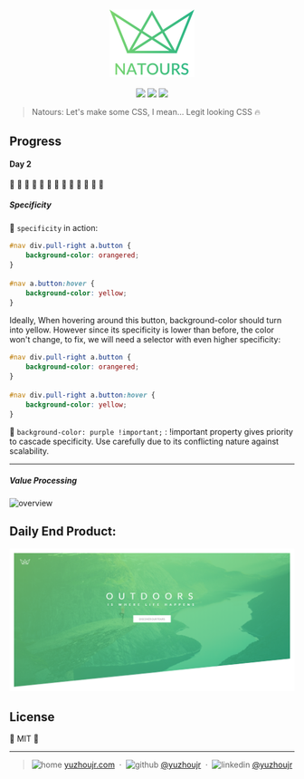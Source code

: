 <h3 style="text-align:center;font-weight: 300;" align="center">
  <img src="../img/logo-green-2x.png" width="150px">
</h3>

<p align="center">
  <img src="https://img.shields.io/badge/license-MIT-yellow.svg?style=flat-square">
  <img src="https://img.shields.io/badge/downloads-0k-yellow.svg?style=flat-square">
  <img src="https://img.shields.io/badge/build-passing-yellow.svg?style=flat-square">
</p>


> Natours: Let's make some CSS, I mean... Legit looking CSS 🔥


## Progress

#### Day 2

🍇 🍊 🍋 🍌 🍍 🍎 🍏 🍐 🍑 🍒 🍓 🥝 🍅
##### Specificity

🍉 `specificity` in action:

```css
#nav div.pull-right a.button {
    background-color: orangered;
}

#nav a.button:hover {
    background-color: yellow;
}
```

Ideally, When hovering around this button, background-color should turn into yellow. However since its specificity is lower than before, the color won't change, to fix, we will need a selector with even higher specificity:

```css
#nav div.pull-right a.button {
    background-color: orangered;
}

#nav div.pull-right a.button:hover {
    background-color: yellow;
}
```
🍈 `background-color: purple !important;` : !important property gives priority to cascade specificity. Use carefully due to its conflicting nature against scalability.

---

##### Value Processing

![overview]("https://cdn.pbrd.co/images/H626oi5.png")


## Daily End Product:
![Day1](../progress/day1.png)


## License

🌱 MIT 🌱

---

> ![home](http://yuzhoujr.com/emoji/home.svg) [yuzhoujr.com](http://www.yuzhoujr.com) &nbsp;&middot;&nbsp;
> ![github](http://yuzhoujr.com/emoji/github.svg)  [@yuzhoujr](https://github.com/yuzhoujr) &nbsp;&middot;&nbsp;
> ![linkedin](http://yuzhoujr.com/emoji/linkedin.svg)  [@yuzhoujr](https://linkedin.com/in/yuzhoujr)
